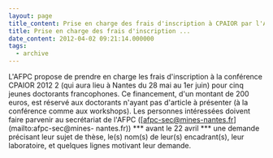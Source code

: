 ```yaml
---
layout: page
title_content: Prise en charge des frais d'inscription à CPAIOR par l'AFPC
title: Prise en charge des frais d'inscription ...
date_content: 2012-04-02 09:21:14.000000
tags:
  - archive
---
```

L'AFPC propose de prendre en charge les frais d'inscription à la conférence
CPAIOR 2012 2 (qui aura lieu à Nantes du 28 mai au 1er juin) pour cinq jeunes
doctorants francophones. Ce financement, d'un montant de 200 euros, est
réservé aux doctorants n'ayant pas d'article à présenter (à la conférence
comme aux workshops). Les personnes intéressées doivent faire parvenir au
secrétariat de l'AFPC ([afpc-sec@mines-nantes.fr](mailto:afpc-sec@mines-
nantes.fr)) *** avant le 22 avril *** une demande précisant leur sujet de
thèse, le(s) nom(s) de leur(s) encadrant(s), leur laboratoire, et quelques
lignes motivant leur demande.

